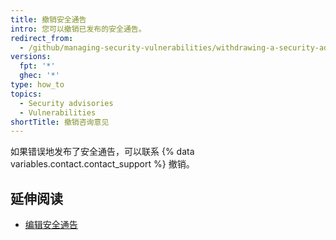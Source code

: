 ```yaml
---
title: 撤销安全通告
intro: 您可以撤销已发布的安全通告。
redirect_from:
  - /github/managing-security-vulnerabilities/withdrawing-a-security-advisory
versions:
  fpt: '*'
  ghec: '*'
type: how_to
topics:
  - Security advisories
  - Vulnerabilities
shortTitle: 撤销咨询意见
---
```


如果错误地发布了安全通告，可以联系 {% data variables.contact.contact_support %} 撤销。

## 延伸阅读

- [编辑安全通告](/github/managing-security-vulnerabilities/editing-a-security-advisory)
